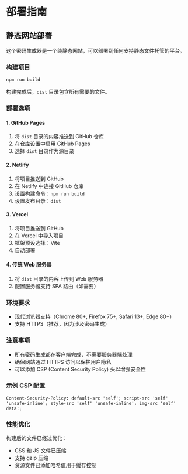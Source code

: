 # 部署指南

## 静态网站部署

这个密码生成器是一个纯静态网站，可以部署到任何支持静态文件托管的平台。

### 构建项目

```bash
npm run build
```

构建完成后，`dist` 目录包含所有需要的文件。

### 部署选项

#### 1. GitHub Pages

1. 将 `dist` 目录的内容推送到 GitHub 仓库
2. 在仓库设置中启用 GitHub Pages
3. 选择 `dist` 目录作为源目录

#### 2. Netlify

1. 将项目推送到 GitHub
2. 在 Netlify 中连接 GitHub 仓库
3. 设置构建命令：`npm run build`
4. 设置发布目录：`dist`

#### 3. Vercel

1. 将项目推送到 GitHub
2. 在 Vercel 中导入项目
3. 框架预设选择：Vite
4. 自动部署

#### 4. 传统 Web 服务器

1. 将 `dist` 目录的内容上传到 Web 服务器
2. 配置服务器支持 SPA 路由（如需要）

### 环境要求

- 现代浏览器支持（Chrome 80+, Firefox 75+, Safari 13+, Edge 80+）
- 支持 HTTPS（推荐，因为涉及密码生成）

### 注意事项

- 所有密码生成都在客户端完成，不需要服务器端处理
- 确保网站通过 HTTPS 访问以保护用户隐私
- 可以添加 CSP (Content Security Policy) 头以增强安全性

### 示例 CSP 配置

```http
Content-Security-Policy: default-src 'self'; script-src 'self' 'unsafe-inline'; style-src 'self' 'unsafe-inline'; img-src 'self' data:;
```

### 性能优化

构建后的文件已经过优化：
- CSS 和 JS 文件已压缩
- 支持 gzip 压缩
- 资源文件已添加哈希值用于缓存控制
